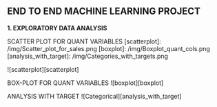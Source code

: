 ## END TO END MACHINE LEARNING PROJECT

**1. EXPLORATORY DATA ANALYSIS**

SCATTER PLOT FOR QUANT VARIABLES
[scatterplot]: /img/Scatter_plot_for_sales.png
[boxplot]: /img/Boxplot_quant_cols.png
[analysis_with_target]: /img/Categories_with_targets.png

![scatterplot][scatterplot]

BOX-PLOT FOR QUANT VARIABLES
![boxplot][boxplot]

ANALYSIS WITH TARGET
![Categorical][analysis_with_target]


